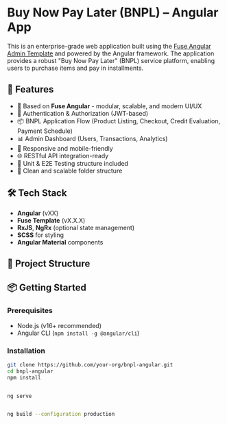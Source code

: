 # Buy Now Pay Later (BNPL) – Angular App

This is an enterprise-grade web application built using the [Fuse Angular Admin Template](https://fusetheme.com/) and powered by the Angular framework. The application provides a robust "Buy Now Pay Later" (BNPL) service platform, enabling users to purchase items and pay in installments.

## 🚀 Features

-   🧱 Based on **Fuse Angular** - modular, scalable, and modern UI/UX
-   🔐 Authentication & Authorization (JWT-based)
-   📦 BNPL Application Flow (Product Listing, Checkout, Credit Evaluation, Payment Schedule)
-   📊 Admin Dashboard (Users, Transactions, Analytics)
-   📱 Responsive and mobile-friendly
-   🌐 RESTful API integration-ready
-   🧪 Unit & E2E Testing structure included
-   📁 Clean and scalable folder structure

## 🛠 Tech Stack

-   **Angular** (vXX)
-   **Fuse Template** (vX.X.X)
-   **RxJS**, **NgRx** (optional state management)
-   **SCSS** for styling
-   **Angular Material** components

## 📁 Project Structure

## 📦 Getting Started

### Prerequisites

-   Node.js (v16+ recommended)
-   Angular CLI (`npm install -g @angular/cli`)

### Installation

```bash
git clone https://github.com/your-org/bnpl-angular.git
cd bnpl-angular
npm install


ng serve


ng build --configuration production
```
